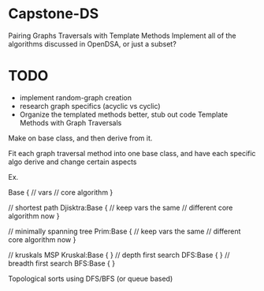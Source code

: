 # Capstone-DS

Pairing Graphs Traversals with Template Methods
Implement all of the algorithms discussed in OpenDSA, or just a subset?
# TODO
- implement random-graph creation
- research graph specifics (acyclic vs cyclic)
- Organize the templated methods better, stub out code
Template Methods with Graph Traversals

Make on base class, and then derive from it. 

Fit each graph traversal method into one base class, and have each specific algo derive and change certain aspects

Ex. 

Base
{
// vars
// core algorithm
}

// shortest path
Djisktra:Base
{
// keep vars the same
// different core algorithm now
}

// minimally spanning tree
Prim:Base
{
// keep vars the same
// different core algorithm now
}

// kruskals MSP
Kruskal:Base
{
}
// depth first search
DFS:Base
{
}
// breadth first search
BFS:Base
{
}

Topological sorts using DFS/BFS (or queue based)





